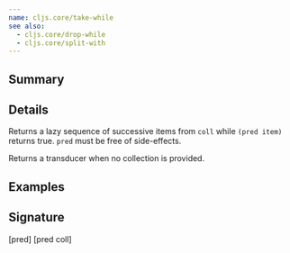 ```yaml
---
name: cljs.core/take-while
see also:
  - cljs.core/drop-while
  - cljs.core/split-with
---
```


## Summary

## Details

Returns a lazy sequence of successive items from `coll` while `(pred item)`
returns true. `pred` must be free of side-effects.

Returns a transducer when no collection is provided.

## Examples

## Signature
[pred]
[pred coll]

